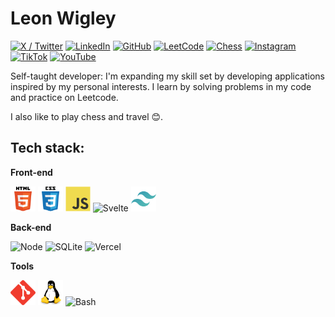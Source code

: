 # Leon Wigley
[![X / Twitter](https://img.shields.io/badge/X/Twitter-0000b0?style=for-the-badge&logo=x&logoColor=white)](https://x.com/leonwigley)
[![LinkedIn](https://img.shields.io/badge/LinkedIn-0000b0?style=for-the-badge&logo=LinkedIn&logoColor=white)](https://linkedin.com/in/leonwigley)
[![GitHub](https://img.shields.io/badge/GitHub-0000b0?style=for-the-badge&logo=github&logoColor=white)](https://github.com/leonwigley)
[![LeetCode](https://img.shields.io/badge/leetcode-0000b0?style=for-the-badge&logo=leetcode&logoColor=white)](https://leetcode.com/leonwigley)
[![Chess](https://img.shields.io/badge/Chess-0000b0?style=for-the-badge&logo=chessdotcom&logoColor=white)](https://chess.com/member/leonwigley)
[![Instagram](https://img.shields.io/badge/Instagram-202020?style=for-the-badge&logo=Instagram&logoColor=white)](https://instagram.com/leonwigley/)
[![TikTok](https://img.shields.io/badge/TikTok-202020?style=for-the-badge&logo=TikTok&logoColor=white)](https://tiktok.com/@leonwigley/)
[![YouTube](https://img.shields.io/badge/YouTube-202020?style=for-the-badge&logo=YouTube&logoColor=white)](https://youtube.com/@leonwigley/)

Self-taught developer: I'm expanding my skill set by developing applications inspired by my personal interests. I learn by solving problems in my code and practice on Leetcode.

I also like to play chess and travel 😊.

## Tech stack:

**Front-end**
<div>
<img src="https://raw.githubusercontent.com/teamedwardforever/Readme-Generator/71f25dd8b98329b168142a6b782a107b75eab178/svg/Skills/Frontend/html5-original-wordmark.svg" alt="HTML" width="auto" height="40"/>
<img src="https://raw.githubusercontent.com/teamedwardforever/Readme-Generator/71f25dd8b98329b168142a6b782a107b75eab178/svg/Skills/Frontend/css3-original-wordmark.svg" alt="CSS" width="auto" height="40"/>
<img src="https://raw.githubusercontent.com/teamedwardforever/Readme-Generator/71f25dd8b98329b168142a6b782a107b75eab178/svg/Skills/Languages/javascript-original.svg" alt="JavaScript" width="auto" height="40"/>
<img src="https://upload.wikimedia.org/wikipedia/commons/1/1b/Svelte_Logo.svg" alt="Svelte" width="auto" height="40"/>
<img src="https://raw.githubusercontent.com/teamedwardforever/Readme-Generator/71f25dd8b98329b168142a6b782a107b75eab178/svg/Skills/Frontend/tailwindcss-icon.svg" alt="TailwindCSS" width="auto" height="40"/>
</div>

**Back-end**
<div>
<img src="https://upload.wikimedia.org/wikipedia/commons/d/d9/Node.js_logo.svg" alt="Node" width="auto" height="40"/>
<img src="https://www.vectorlogo.zone/logos/sqlite/sqlite-icon.svg" alt="SQLite" width="auto" height="40"/>
<img src="https://upload.wikimedia.org/wikipedia/commons/5/5e/Vercel_logo_black.svg" alt="Vercel" width="auto" height="40"/>
</div>

**Tools**
<div>
<img src="https://raw.githubusercontent.com/teamedwardforever/Readme-Generator/71f25dd8b98329b168142a6b782a107b75eab178/svg/Skills/Other/git-scm-icon.svg" alt="Git" width="auto" height="40"/>
<img src="https://raw.githubusercontent.com/teamedwardforever/Readme-Generator/71f25dd8b98329b168142a6b782a107b75eab178/svg/Skills/Other/linux-original.svg" alt="Linux" width="auto" height="40"/>
<img src="https://bashlogo.com/img/symbol/svg/full_colored_dark.svg" alt="Bash" width="auto" height="40"/>
</div>
